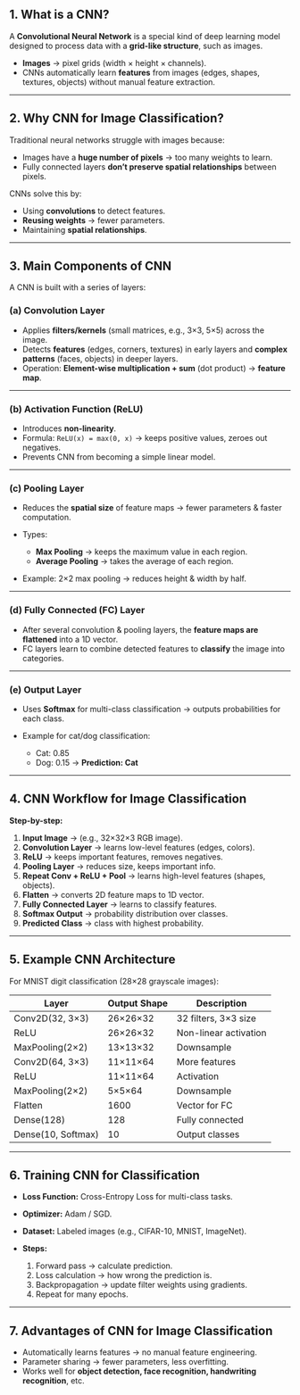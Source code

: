 ## **1. What is a CNN?**

A **Convolutional Neural Network** is a special kind of deep learning model designed to process data with a **grid-like structure**, such as images.

* **Images** → pixel grids (width × height × channels).
* CNNs automatically learn **features** from images (edges, shapes, textures, objects) without manual feature extraction.

---

## **2. Why CNN for Image Classification?**

Traditional neural networks struggle with images because:

* Images have a **huge number of pixels** → too many weights to learn.
* Fully connected layers **don’t preserve spatial relationships** between pixels.

CNNs solve this by:

* Using **convolutions** to detect features.
* **Reusing weights** → fewer parameters.
* Maintaining **spatial relationships**.

---

## **3. Main Components of CNN**

A CNN is built with a series of layers:

### **(a) Convolution Layer**

* Applies **filters/kernels** (small matrices, e.g., 3×3, 5×5) across the image.
* Detects **features** (edges, corners, textures) in early layers and **complex patterns** (faces, objects) in deeper layers.
* Operation: **Element-wise multiplication + sum** (dot product) → **feature map**.

---

### **(b) Activation Function (ReLU)**

* Introduces **non-linearity**.
* Formula: `ReLU(x) = max(0, x)` → keeps positive values, zeroes out negatives.
* Prevents CNN from becoming a simple linear model.

---

### **(c) Pooling Layer**

* Reduces the **spatial size** of feature maps → fewer parameters & faster computation.
* Types:

  * **Max Pooling** → keeps the maximum value in each region.
  * **Average Pooling** → takes the average of each region.
* Example: 2×2 max pooling → reduces height & width by half.

---

### **(d) Fully Connected (FC) Layer**

* After several convolution & pooling layers, the **feature maps are flattened** into a 1D vector.
* FC layers learn to combine detected features to **classify** the image into categories.

---

### **(e) Output Layer**

* Uses **Softmax** for multi-class classification → outputs probabilities for each class.
* Example for cat/dog classification:

  * Cat: 0.85
  * Dog: 0.15 → **Prediction: Cat**

---

## **4. CNN Workflow for Image Classification**

**Step-by-step:**

1. **Input Image** → (e.g., 32×32×3 RGB image).
2. **Convolution Layer** → learns low-level features (edges, colors).
3. **ReLU** → keeps important features, removes negatives.
4. **Pooling Layer** → reduces size, keeps important info.
5. **Repeat Conv + ReLU + Pool** → learns high-level features (shapes, objects).
6. **Flatten** → converts 2D feature maps to 1D vector.
7. **Fully Connected Layer** → learns to classify features.
8. **Softmax Output** → probability distribution over classes.
9. **Predicted Class** → class with highest probability.

---

## **5. Example CNN Architecture**

For MNIST digit classification (28×28 grayscale images):

| Layer              | Output Shape | Description           |
| ------------------ | ------------ | --------------------- |
| Conv2D(32, 3×3)    | 26×26×32     | 32 filters, 3×3 size  |
| ReLU               | 26×26×32     | Non-linear activation |
| MaxPooling(2×2)    | 13×13×32     | Downsample            |
| Conv2D(64, 3×3)    | 11×11×64     | More features         |
| ReLU               | 11×11×64     | Activation            |
| MaxPooling(2×2)    | 5×5×64       | Downsample            |
| Flatten            | 1600         | Vector for FC         |
| Dense(128)         | 128          | Fully connected       |
| Dense(10, Softmax) | 10           | Output classes        |

---

## **6. Training CNN for Classification**

* **Loss Function:** Cross-Entropy Loss for multi-class tasks.
* **Optimizer:** Adam / SGD.
* **Dataset:** Labeled images (e.g., CIFAR-10, MNIST, ImageNet).
* **Steps:**

  1. Forward pass → calculate prediction.
  2. Loss calculation → how wrong the prediction is.
  3. Backpropagation → update filter weights using gradients.
  4. Repeat for many epochs.

---

## **7. Advantages of CNN for Image Classification**

* Automatically learns features → no manual feature engineering.
* Parameter sharing → fewer parameters, less overfitting.
* Works well for **object detection, face recognition, handwriting recognition**, etc.

